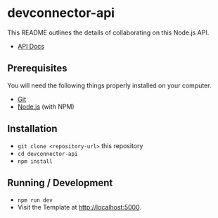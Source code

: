 # devconnector-api

This README outlines the details of collaborating on this Node.js API.
* [API Docs](https://documenter.getpostman.com/view/2693577/devconnector-restapi/RW1emyT6)

## Prerequisites

You will need the following things properly installed on your computer.

* [Git](https://git-scm.com/)
* [Node.js](https://nodejs.org/) (with NPM)

## Installation

* `git clone <repository-url>` this repository
* `cd devconnector-api`
* `npm install`

## Running / Development

* `npm run dev`
* Visit the Template at [http://localhost:5000](http://localhost:5000).